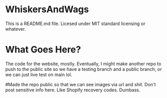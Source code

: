 # WhiskersAndWags
 This is a README.md file.
 Licesed under MIT standard licensing or whatever.

 # What Goes Here?
 The code for the website, mostly. Eventually, I might make another repo to push to the public site so we have a testing branch and a public branch, or we can just live test on main lol.

#Made the repo public so that we can see images via url and shit. Don't post sensitive info here. Like Shopify recovery codes. Dumbass.
